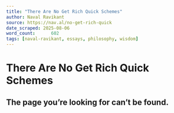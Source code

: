 ```yaml
---
title: "There Are No Get Rich Quick Schemes"
author: Naval Ravikant
source: https://nav.al/no-get-rich-quick
date_scraped: 2025-08-06
word_count:      602
tags: [naval-ravikant, essays, philosophy, wisdom]
---
```


# There Are No Get Rich Quick Schemes

## The page you’re looking for can’t be found.
